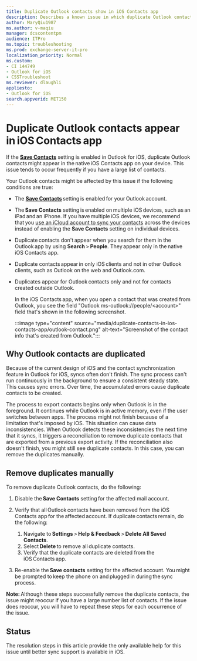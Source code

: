 ```yaml
---
title: Duplicate Outlook contacts show in iOS Contacts app
description: Describes a known issue in which duplicate Outlook contacts might appear in the native iOS Contacts app if the Save Contacts is enabled.
author: MaryQiu1987
ms.author: v-maqiu
manager: dcscontentpm
audience: ITPro
ms.topic: troubleshooting
ms.prod: exchange-server-it-pro
localization_priority: Normal
ms.custom:
- CI 144749
- Outlook for iOS
- CSSTroubleshoot
ms.reviewer: dlaughli
appliesto:
- Outlook for iOS
search.appverid: MET150
---
```

# Duplicate Outlook contacts appear in iOS Contacts app

If the **[Save Contacts](https://support.microsoft.com/office/outlook-for-ios-and-android-faq-65a01e26-e3c2-4067-bd05-0db6220e5c34#bkmk_savecontacts)** setting is enabled in Outlook for iOS, duplicate Outlook contacts might appear in the native iOS Contacts app on your device. This issue tends to occur frequently if you have a large list of contacts.

Your Outlook contacts might be affected by this issue if the following conditions are true:

- The **[Save Contacts](https://support.microsoft.com/office/outlook-for-ios-and-android-faq-65a01e26-e3c2-4067-bd05-0db6220e5c34#bkmk_savecontacts)** setting is enabled for your Outlook account.

- The **Save Contacts** setting is enabled on multiple iOS devices, such as an iPad and an iPhone. If you have multiple iOS devices, we recommend that you [use an iCloud account to sync your contacts](https://support.microsoft.com/office/how-do-i-save-my-contacts-to-my-device-0c914099-a1a5-4ae3-93d6-f9c85465dc9a) across the devices instead of enabling the **Save Contacts** setting on individual devices.

- Duplicate contacts don't appear when you search for them in the Outlook app by using **Search** > **People**. They appear only in the native iOS Contacts app.

- Duplicate contacts appear in only iOS clients and not in other Outlook clients, such as Outlook on the web and Outlook.com.

- Duplicates appear for Outlook contacts only and not for contacts created outside Outlook.

    In the iOS Contacts app, when you open a contact that was created from Outlook, you see the field "Outlook ms-outlook://people/\<account>" field that's shown in the following screenshot.

    :::image type="content" source="media/duplicate-contacts-in-ios-contacts-app/outlook-contact.png" alt-text="Screenshot of the contact info that's created from Outlook.":::

## Why Outlook contacts are duplicated

Because of the current design of iOS and the contact synchronization feature in Outlook for iOS, syncs often don't finish. The sync process can't run continuously in the background to ensure a consistent steady state. This causes sync errors. Over time, the accumulated errors cause duplicate contacts to be created.

The process to export contacts begins only when Outlook is in the foreground. It continues while Outlook is in active memory, even if the user switches between apps. The process might not finish because of a limitation that's imposed by iOS. This situation can cause data inconsistencies. When Outlook detects these inconsistencies the next time that it syncs, it triggers a reconciliation to remove duplicate contacts that are exported from a previous export activity. If the reconciliation also doesn't finish, you might still see duplicate contacts. In this case, you can remove the duplicates manually.

## Remove duplicates manually

To remove duplicate Outlook contacts, do the following:

1. Disable the **Save Contacts** setting for the affected mail account.
2. Verify that all Outlook contacts have been removed from the iOS Contacts app for the affected account. If duplicate contacts remain, do the following:

    1. Navigate to **Settings** > **Help & Feedback** > **Delete All Saved Contacts**.
    1. Select **Delete** to remove all duplicate contacts.
    1. Verify that the duplicate contacts are deleted from the iOS Contacts app.

3. Re-enable the **Save contacts** setting for the affected account. You might be prompted to keep the phone on and plugged in during the sync process.

**Note:** Although these steps successfully remove the duplicate contacts, the issue might reoccur if you have a large number list of contacts. If the issue does reoccur, you will have to repeat these steps for each occurrence of the issue.

## Status

The resolution steps in this article provide the only available help for this issue until better sync support is available in iOS.
